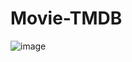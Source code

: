 # Movie-TMDB
![image](https://user-images.githubusercontent.com/57892459/170819958-0f2d2876-50dc-432a-9522-05bc0ba1710c.png)
